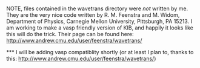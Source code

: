 ####

NOTE, files contained in the wavetrans directory were _not_ written by me. They are the very nice code written by R. M. Feenstra and M. Widom, Department of Physics, Carnegie Mellon University, Pittsburgh, PA 15213. I am working to make a vasp friendly version of KIB, and happily it looks like this will do the trick. Their page can be found here: http://www.andrew.cmu.edu/user/feenstra/wavetrans/

*** I will be adding vasp compatiblity shortly (or at least I plan to, thanks to this: http://www.andrew.cmu.edu/user/feenstra/wavetrans/)
